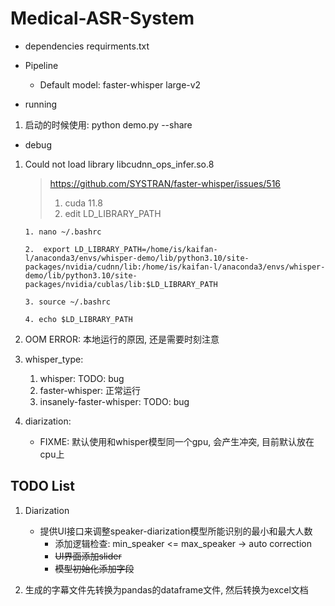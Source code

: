 # Medical-ASR-System

- dependencies
    requirments.txt

- Pipeline
    - Default model: faster-whisper large-v2

- running
1. 启动的时候使用: python demo.py --share 

- debug
1. Could not load library libcudnn_ops_infer.so.8 
    > https://github.com/SYSTRAN/faster-whisper/issues/516
    > 1. cuda 11.8
    > 2. edit LD_LIBRARY_PATH

    ```
    1. nano ~/.bashrc
    
    2.  export LD_LIBRARY_PATH=/home/is/kaifan-l/anaconda3/envs/whisper-demo/lib/python3.10/site-packages/nvidia/cudnn/lib:/home/is/kaifan-l/anaconda3/envs/whisper-demo/lib/python3.10/site-packages/nvidia/cublas/lib:$LD_LIBRARY_PATH

    3. source ~/.bashrc

    4. echo $LD_LIBRARY_PATH

    ```

2. OOM ERROR: 本地运行的原因, 还是需要时刻注意

3. whisper_type: 
    1. whisper: TODO: bug
    2. faster-whisper: 正常运行
    3. insanely-faster-whisper: TODO: bug

4. diarization:
    - FIXME:  默认使用和whisper模型同一个gpu, 会产生冲突, 目前默认放在cpu上
    

## TODO List
1. Diarization
    - 提供UI接口来调整speaker-diarization模型所能识别的最小和最大人数
        - 添加逻辑检查: min_speaker <= max_speaker -> auto correction
        - ~~UI界面添加slider~~
        - ~~模型初始化添加字段~~

2. 生成的字幕文件先转换为pandas的dataframe文件, 然后转换为excel文档